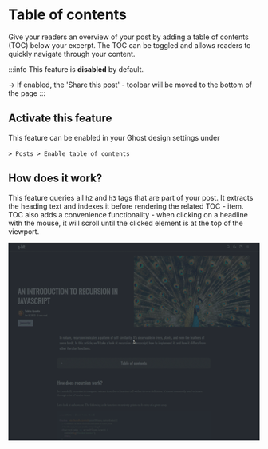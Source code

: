<script setup>
  import SiteOutput from '../../../components/SiteOutput.vue'
</script>

# Table of contents

Give your readers an overview of your post by adding a table of contents (TOC) below your excerpt. The TOC can be toggled and allows readers to quickly navigate through your content.

:::info
This feature is **disabled** by default.

-> If enabled, the 'Share this post' - toolbar will be moved to the bottom of the page
:::

## Activate this feature

This feature can be enabled in your Ghost design settings under

<ClientOnly> <SiteOutput path="ghost/#/settings/design" /></ClientOnly>  `> Posts > Enable table of contents`

## How does it work?

This feature queries all `h2` and `h3` tags that are part of your post. It extracts the heading text and indexes it before rendering the related TOC - item. TOC also adds a convenience functionality - when clicking on a headline with the mouse, it will scroll until the clicked element is at the top of the viewport.

![](../../assets/candidus-feature-toc.gif)